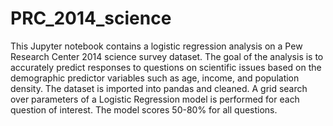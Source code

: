 # PRC_2014_science
This Jupyter notebook contains a logistic regression analysis on a Pew Research Center 2014 science survey dataset. The goal of the analysis is to accurately predict responses to questions on scientific issues based on the demographic predictor variables such as age, income, and population density. The dataset is imported into pandas and cleaned. A grid search over parameters of a Logistic Regression model is performed for each question of interest. The model scores 50-80% for all questions.
